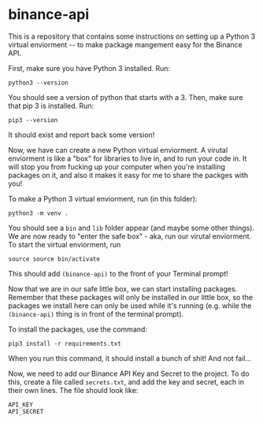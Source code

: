 # binance-api

This is a repository that contains some instructions on setting up a Python 3 virtual enviorment -- to make package mangement easy for the Binance API. 

First, make sure you have Python 3 installed. Run:
```
python3 --version
```
You should see a version of python that starts with a 3. Then, make sure that pip 3 is installed. Run:
```
pip3 --version
```
It should exist and report back some version!

Now, we have can create a new Python virtual enviorment. A virutal enviorment is like a "box" for libraries to live in, and to run your code in. It will stop you from fucking up your computer when you're installing packages on it, and also it makes it easy for me to share the packges with you!

To make a Python 3 virtual enviorment, run (in this folder):
```
python3 -m venv .
```
You should see a `bin` and `lib` folder appear (and maybe some other things). We are now ready to "enter the safe box" - aka, run our virutal enviorment. To start the virtual enviorment, run
```
source source bin/activate
```
This should add `(binance-api)` to the front of your Terminal prompt! 

Now that we are in our safe little box, we can start installing packages. Remember that these packages will only be installed in our little box, so the packages we install here can only be used while it's running (e.g. while the `(binance-api)` thing is in front of the terminal prompt).

To install the packages, use the command:
```
pip3 install -r requirements.txt
```
When you run this command, it should install a bunch of shit! And not fail...

Now, we need to add our Binance API Key and Secret to the project. To do this, create a file called `secrets.txt`, and add the key and secret, each in their own lines. The file should look like:
```
API_KEY
API_SECRET
```